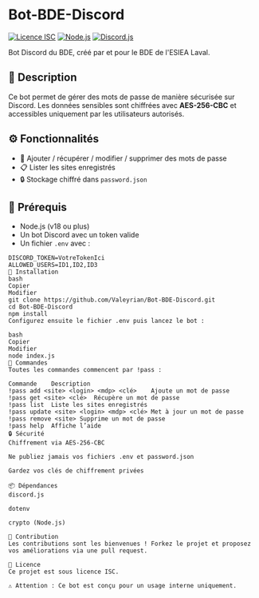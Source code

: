 # Bot-BDE-Discord

[![Licence ISC](https://img.shields.io/badge/Licence-ISC-blue.svg)](LICENSE)
[![Node.js](https://img.shields.io/badge/Node.js-v18%2B-brightgreen)](https://nodejs.org/)
[![Discord.js](https://img.shields.io/badge/discord.js-v14+-blueviolet)](https://discord.js.org/)

Bot Discord du BDE, créé par et pour le BDE de l'ESIEA Laval.

## 📝 Description

Ce bot permet de gérer des mots de passe de manière sécurisée sur Discord. Les données sensibles sont chiffrées avec **AES-256-CBC** et accessibles uniquement par les utilisateurs autorisés.

## ⚙️ Fonctionnalités

- 🔐 Ajouter / récupérer / modifier / supprimer des mots de passe
- 📋 Lister les sites enregistrés
- 🔒 Stockage chiffré dans `password.json`

## 🧰 Prérequis

- Node.js (v18 ou plus)
- Un bot Discord avec un token valide
- Un fichier `.env` avec :

```env
DISCORD_TOKEN=VotreTokenIci
ALLOWED_USERS=ID1,ID2,ID3
🚀 Installation
bash
Copier
Modifier
git clone https://github.com/Valeyrian/Bot-BDE-Discord.git
cd Bot-BDE-Discord
npm install
Configurez ensuite le fichier .env puis lancez le bot :

bash
Copier
Modifier
node index.js
💬 Commandes
Toutes les commandes commencent par !pass :

Commande	Description
!pass add <site> <login> <mdp> <clé>	Ajoute un mot de passe
!pass get <site> <clé>	Récupère un mot de passe
!pass list	Liste les sites enregistrés
!pass update <site> <login> <mdp> <clé>	Met à jour un mot de passe
!pass remove <site>	Supprime un mot de passe
!pass help	Affiche l’aide
🔒 Sécurité
Chiffrement via AES-256-CBC

Ne publiez jamais vos fichiers .env et password.json

Gardez vos clés de chiffrement privées

📦 Dépendances
discord.js

dotenv

crypto (Node.js)

🤝 Contribution
Les contributions sont les bienvenues ! Forkez le projet et proposez vos améliorations via une pull request.

📜 Licence
Ce projet est sous licence ISC.

⚠️ Attention : Ce bot est conçu pour un usage interne uniquement.
